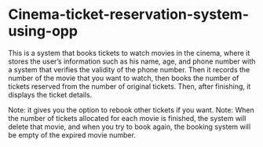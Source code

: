 # Cinema-ticket-reservation-system-using-opp

This is a system that books tickets to watch movies in the cinema, where it stores the user’s information such as his name, age, and phone number with a system that verifies the validity of the phone number. Then it records the number of the movie that you want to watch, then books the number of tickets reserved from the number of original tickets. Then, after finishing, it displays the ticket details. 

Note: it gives you the option to rebook other tickets if you want.
Note: When the number of tickets allocated for each movie is finished, the system will delete that movie, and when you try to book again, the booking system will be empty of the expired movie number.

